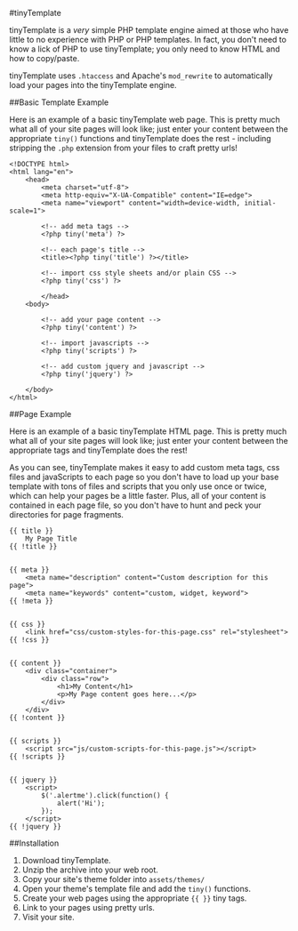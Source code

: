 
#tinyTemplate

tinyTemplate is a *very* simple PHP template engine aimed at those who have little to no experience with PHP or PHP templates. In fact, you don't need to know a lick of PHP to use tinyTemplate; you only need to know HTML and how to copy/paste.

tinyTemplate uses `.htaccess` and Apache's `mod_rewrite` to automatically load your pages into the tinyTemplate engine.

##Basic Template Example

Here is an example of a basic tinyTemplate web page. This is pretty much what all of your site pages will look like; just enter your content between the appropriate `tiny()` functions and tinyTemplate does the rest - including stripping the `.php` extension from your files to craft pretty urls!

```
<!DOCTYPE html>
<html lang="en">
    <head>
        <meta charset="utf-8">
        <meta http-equiv="X-UA-Compatible" content="IE=edge">
        <meta name="viewport" content="width=device-width, initial-scale=1">
        
        <!-- add meta tags -->
        <?php tiny('meta') ?>
        
        <!-- each page's title -->
        <title><?php tiny('title') ?></title>
        
        <!-- import css style sheets and/or plain CSS -->
        <?php tiny('css') ?>
        
        </head>
    <body>
    
        <!-- add your page content -->
        <?php tiny('content') ?>
        
        <!-- import javascripts -->
        <?php tiny('scripts') ?>
        
        <!-- add custom jquery and javascript -->
        <?php tiny('jquery') ?>
        
    </body>
</html>
```

##Page Example

Here is an example of a basic tinyTemplate HTML page. This is pretty much what all of your site pages will look like; just enter your content between the appropriate tags and tinyTemplate does the rest!

As you can see, tinyTemplate makes it easy to add custom meta tags, css files and javaScripts to each page so you don't have to load up your base template with tons of files and scripts that you only use once or twice, which can help your pages be a little faster. Plus, all of your content is contained in each page file, so you don't have to hunt and peck your directories for page fragments.

```
{{ title }}
    My Page Title
{{ !title }}


{{ meta }}
    <meta name="description" content="Custom description for this page">
    <meta name="keywords" content="custom, widget, keyword">
{{ !meta }}


{{ css }}
    <link href="css/custom-styles-for-this-page.css" rel="stylesheet">
{{ !css }}


{{ content }}
    <div class="container">
        <div class="row">
            <h1>My Content</h1>
            <p>My Page content goes here...</p>
        </div>
    </div>
{{ !content }}


{{ scripts }}
    <script src="js/custom-scripts-for-this-page.js"></script>
{{ !scripts }}


{{ jquery }}
    <script>
        $('.alertme').click(function() {
            alert('Hi');
        });
    </script>
{{ !jquery }}
```

##Installation

1. Download tinyTemplate.
1. Unzip the archive into your web root.
1. Copy your site's theme folder into `assets/themes/`
1. Open your theme's template file and add the `tiny()` functions.
1. Create your web pages using the appropriate `{{ }}` tiny tags.
1. Link to your pages using pretty urls.
1. Visit your site.